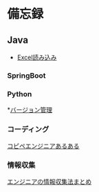 # 備忘録

## Java

* [Excel読み込み](doc/ExcelFileReader.md)

### SpringBoot

### Python

*[バージョン管理]()

### コーディング
[コピペエンジニアあるある](https://qiita.com/mtanabe/items/74fc3f94f57a3119492f)  

### 情報収集
[エンジニアの情報収集法まとめ](https://qiita.com/nesheep5/items/e7196ba496e59bb2aa28)
